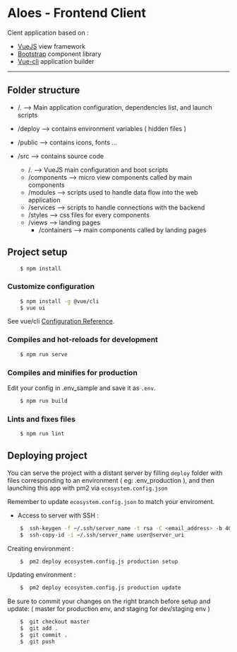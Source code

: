 # Aloes - Frontend Client

Cient application based on :
- [VueJS](https://vuejs.org/) view framework
- [Bootstrap](http://getbootstrap.com/) component library
- [Vue-cli](https://cli.vuejs.org/) application builder

---


## Folder structure

- /.  --> Main application configuration, dependencies list, and launch scripts 

- /deploy --> contains environment variables ( hidden files )

- /public --> contains icons, fonts ... 

- /src --> contains source code 
	- /.  -->  VueJS main configuration and boot scripts
	- /components --> micro view components called by main components
	- /modules --> scripts used to handle data flow into the web application
	- /services --> scripts to handle connections with the backend
	- /styles --> css files for every components
	- /views --> landing pages 
		- /containers --> main components called by landing pages
	

## Project setup

```bash
	$ npm install
```


### Customize configuration

```bash
	$ npm install -g @vue/cli
	$ vue ui
```
See vue/cli [Configuration Reference](https://cli.vuejs.org/config/).


### Compiles and hot-reloads for development

```bash
	$ npm run serve
```


### Compiles and minifies for production

Edit your config in .env_sample and save it as `.env`.

```bash
	$ npm run build
```


### Lints and fixes files

```bash
	$ npm run lint
```


## Deploying project

You can serve the project with a distant server by filling `deploy` folder with files corresponding to an environment ( eg: .env_production ), and then launching this app with pm2 via `ecosystem.config.json` 

Remember to update `ecosystem.config.json` to match your enviroment.

- Access to server with SSH :

```bash
	$  ssh-keygen -f ~/.ssh/server_name -t rsa -C <email_address> -b 4096
	$  ssh-copy-id -i ~/.ssh/server_name user@server_uri
```

Creating environment :

```bash
	$  pm2 deploy ecosystem.config.js production setup
```

Updating environment :

```bash
	$  pm2 deploy ecosystem.config.js production update
```

Be sure to commit your changes on the right branch before setup and update: ( master for production env, and staging for dev/staging env )

```bash
	$  git checkout master
	$  git add .
	$  git commit .
	$  git push
```

